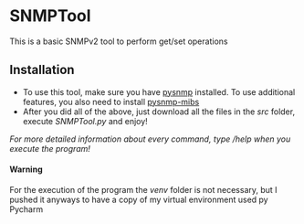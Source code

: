 # SNMPTool 
This is a basic SNMPv2 tool to perform get/set operations
## Installation
* To use this tool, make sure you have [pysnmp](https://github.com/etingof/pysnmp) installed. To use additional features, you also need to install [pysnmp-mibs](https://github.com/etingof/pysnmp-mibs) 
* After you did all of the above, just download all the files in the *src* folder, execute *SNMPTool.py* and enjoy!

*For more detailed information about every command, type /help when you execute the program!*
#### Warning
For the execution of the program the *venv* folder is not necessary, but I pushed it anyways to have a copy of my virtual environment used py Pycharm
